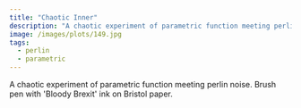 ```yaml
---
title: "Chaotic Inner"
description: "A chaotic experiment of parametric function meeting perlin noise. Brush pen with 'Bloody Brexit' ink on Bristol paper."
image: /images/plots/149.jpg
tags:
  - perlin
  - parametric
---
```


A chaotic experiment of parametric function meeting perlin noise. Brush pen with 'Bloody Brexit' ink on Bristol paper.
